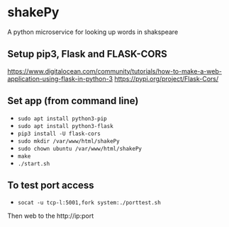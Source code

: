 # shakePy

A python microservice for looking up words in shakspeare

## Setup pip3, Flask and FLASK-CORS
https://www.digitalocean.com/community/tutorials/how-to-make-a-web-application-using-flask-in-python-3
https://pypi.org/project/Flask-Cors/

## Set app (from command line)
 - ```sudo apt install python3-pip```
 - ```sudo apt install python3-flask```
 - ```pip3 install -U flask-cors```
 - ```sudo mkdir /var/www/html/shakePy```
 - ```sudo chown ubuntu /var/www/html/shakePy```
 - ```make```
 - ```./start.sh```

## To test port access
 - ```socat -u tcp-l:5001,fork system:./porttest.sh```

Then web to the http://ip:port
